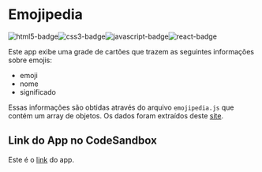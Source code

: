 # Emojipedia

<div style="display: flex; flex-direction: row;">
  <img alt="html5-badge" src="https://img.shields.io/badge/HTML5-E34F26?style=for-the-badge&logo=html5&logoColor=white">
  <img alt="css3-badge" src="https://img.shields.io/badge/CSS3-1572B6?style=for-the-badge&logo=css3&logoColor=white">
  <img alt="javascript-badge" src="https://img.shields.io/badge/JavaScript-323330?style=for-the-badge&logo=javascript&logoColor=F7DF1E">
  <img alt="react-badge" src="https://img.shields.io/badge/React-20232A?style=for-the-badge&logo=react&logoColor=61DAFB">
</div>

Este app exibe uma grade de cartões que trazem as seguintes informações sobre emojis:

-   emoji
-   nome
-   significado

Essas informações são obtidas através do arquivo `emojipedia.js` que contém um array de objetos. Os dados foram extraídos deste [site](https://www.emojimeanings.net/).


## Link do App no CodeSandbox

Este é o [link](https://nwrqoi.csb.app/) do app.
